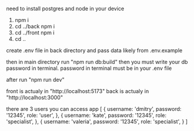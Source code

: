 need to install postgres and node in your device

1. npm i
2. cd ../back npm i
3. cd ../front npm i
4. cd ..

create .env file in back directory and pass data likely from .env.example

then in main directory run "npm run db:build" then you must write your db password in terminal.
password in terminal must be in your .env file

after run "npm run dev"

front is actualy in "http://localhost:5173"
back is actualy in "http://localhost:3000"

there are 3 users you can access app
[
  {
    username: 'dmitry',
    password: '12345',
    role: 'user',
  },
  {
    username: 'kate',
    password: '12345',
    role: 'specialist',
  },
  {
    username: 'valeria',
    password: '12345',
    role: 'specialist',
  }
]
